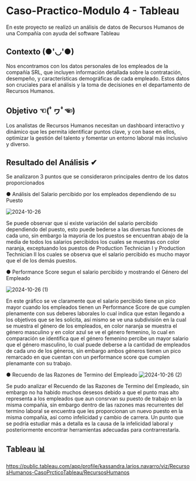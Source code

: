 # Caso-Practico-Modulo 4 - Tableau
En este proyecto se realizó un análisis de datos de Recursos Humanos de una Compañía con ayuda del software Tableau

## Contexto (●'◡'●)
Nos encontramos con los datos personales de los empleados de la compañía SRL, que
incluyen información detallada sobre la contratación, desempeño, y características
demográficas de cada empleado. Estos datos son cruciales para el análisis y la toma de
decisiones en el departamento de Recursos Humanos.

## Objetivo ☜(ﾟヮﾟ☜)
Los analistas de Recursos Humanos necesitan un dashboard interactivo y dinámico que les
permita identificar puntos clave, y con base en ellos, optimizar la gestión del talento y
fomentar un entorno laboral más inclusivo y diverso.

## Resultado del Análisis ✔
Se analizaron 3 puntos que se consideraron principales dentro de los datos proporcionados

● Análisis del Salario percibido por los empleados dependiendo de su Puesto

![2024-10-26](https://github.com/user-attachments/assets/d83f2463-956c-4097-8313-9ca4b003027d)

Se puede observar que si existe variación del salario percibido dependiendo del puesto, 
esto puede bederse a las diversas funciones de cada uno, sin embargo la mayoria de los puestos 
se encuentran abajo de la media de todos los salarios percibidos los cuales se muestras con color 
naranja, exceptuando los puestos de Production Technician I y Production Technician II los cuales 
se observa que el salario percibido es mucho mayor que el de los demás puestos.

● Performance Score segun el salario percibido y mostrando el Género del Empleado

![2024-10-26 (1)](https://github.com/user-attachments/assets/d3892003-5a06-43d0-97a2-8e95ff3fec71)

En este gráfico se ve claramente que el salario percibido tiene un pico mayor cuando los 
empleados tienen un Performance Score de que cumplen plenamente con sus deberes laborales 
lo cual indica que estan llegando a los objetivos que se les solicita, así mismo se ve una subdivisión
en la cual se muestra el género de los empleados, en color naranja se muestra el género masculino y 
en color azul se ve el género femenino, lo cual en comparación se identifica que el género femenino 
percibe un mayor salario que el género masculino, lo cual puede deberse a la cantidad de empleados de 
cada uno de los géneros, sin embargo ambos géneros tienen un pico remarcado en que cuentan con un 
performance score que cumplen plenamante con su trabajo. 


● Recuendo de las Razones de Termino del Empleado 
![2024-10-26 (2)](https://github.com/user-attachments/assets/74d367b8-f179-47a5-a0e4-723bb5bf207c)

Se pudo analizar el Recuendo de las Razones de Termino del Empleado, sin embargo no ha habido muchos 
desesos debido a que el punto mas alto representa a los empleados que aun consrvan su puesto 
de trabajo en la misma compañía, sin embargo dentro de las razones mas recurrentes del termino laboral
se encuentra que les proporcionan un nuevo puesto en la misma compañía, así como infelicidad y 
cambio de carrera. Un punto que se podría estudiar más a detalla es la causa de la infelicidad laboral 
y posteriormente encontrar herramientas adecuadas para contrarrestarla.

## Tableau 📊
https://public.tableau.com/app/profile/kassandra.larios.navarro/viz/RecursosHumanos-CasoPrcticoTableau/RecursosHumanos


